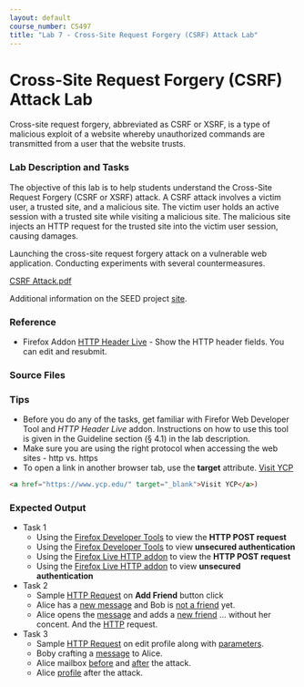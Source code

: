 ```yaml
---
layout: default
course_number: CS497
title: "Lab 7 - Cross-Site Request Forgery (CSRF) Attack Lab"
---
```


# Cross-Site Request Forgery (CSRF) Attack Lab
Cross-site request forgery, abbreviated as CSRF or XSRF, is a type of malicious exploit of a website whereby unauthorized commands are transmitted from a user that the website trusts.

### Lab Description and Tasks

The objective of this lab is to help students understand the Cross-Site Request Forgery (CSRF or XSRF) attack. A CSRF attack involves a victim user, a trusted site, and a malicious site. The victim user holds an active session with a trusted site while visiting a malicious site. The malicious site injects an HTTP request for the trusted site into the victim user session, causing damages.

Launching the cross-site request forgery attack on a vulnerable web application. Conducting experiments with several countermeasures.

[CSRF Attack.pdf](Web_CSRF_Elgg.pdf)

Additional information on the SEED project [site](http://www.cis.syr.edu/~wedu/seed/Labs_16.04/Web/Web_CSRF_Elgg/). 

### Reference
- Firefox Addon [HTTP Header Live](https://addons.mozilla.org/en-US/firefox/addon/http-header-live/?src=search) - Show the HTTP header fields. You can edit and resubmit.


### Source Files

### Tips
- Before you do any of the tasks, get familiar with Firefor Web Developer Tool and *HTTP Header Live* addon. Instructions on how to use this tool is given in the Guideline section (§ 4.1) in the lab description. 
- Make sure you are using the right protocol when accessing the web sites - http vs. https 
- To open a link in another browser tab, use the **target** attribute. <a href="https://www.ycp.edu/" target="_blank">Visit YCP</a>
```HTML
<a href="https://www.ycp.edu/" target="_blank">Visit YCP</a>)
```

### Expected Output
- Task 1 
  - Using the <a href="./csrf/task1_post_dev_tools.png" target="_blank">Firefox Developer Tools</a> to view the **HTTP POST request**
  - Using the <a href="./csrf/task1_post_dev_tools_token.png" target="_blank">Firefox Developer Tools</a> to view **unsecured authentication**   
  - Using the <a href="./csrf/task1_post_live_http.png" target="_blank">Firefox Live HTTP addon</a> to view the **HTTP POST request**
  - Using the <a href="./csrf/task1_post_live_http_token.png" target="_blank">Firefox Live HTTP addon</a> to view **unsecured authentication** 
- Task 2
   - Sample <a href="./csrf/task2_add_friend_http_request.PNG" target="_blank">HTTP Request</a> on **Add Friend** button click
   - Alice has a <a href="./csrf/task2_alice_has_message.png" target="_blank">new message</a> and Bob is <a href="./csrf/task2_alice_has_message_no_friend.png" target="_blank">not a friend</a> yet.
   - Alice opens the <a href="./csrf/task2_alice_has_message2.png" target="_blank">message</a> and adds a <a href="./csrf/task2_alice_has_new_friend.png" target="_blank">new friend<a/> ... without her concent. And the <a href="./csrf/task2_alice_has_new_friend_http_request.png" target="_blank">HTTP</a> request.
- Task 3
  - Sample <a href="./csrf/task3_observe_post_request_url.png" target="_blank">HTTP Request</a> on edit profile along with <a href="./csrf/task3_observe_post_request_params.png" target="_blank">parameters</a>.
  - Boby crafting a <a href="./csrf/task3_boby_message_alice.png" target="_blank">message</a> to Alice.
  - Alice mailbox <a href="./csrf/task3_alice_mailbox.png" target="_blank"> before<a> and <a href="./csrf/task3_alice_mailbox_after.png" target="_blank">after</a> the attack. 
  - Alice <a href="./csrf/task3_alice_profile.png" target="_blank">profile</a> after the attack. 
